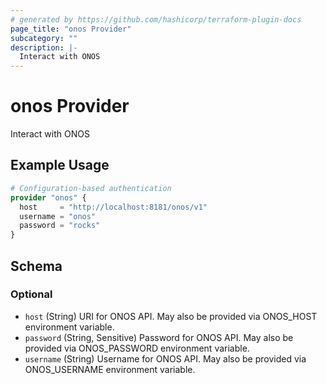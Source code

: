 ```yaml
---
# generated by https://github.com/hashicorp/terraform-plugin-docs
page_title: "onos Provider"
subcategory: ""
description: |-
  Interact with ONOS
---
```


# onos Provider

Interact with ONOS

## Example Usage

```terraform
# Configuration-based authentication
provider "onos" {
  host     = "http://localhost:8181/onos/v1"
  username = "onos"
  password = "rocks"
}
```

<!-- schema generated by tfplugindocs -->
## Schema

### Optional

- `host` (String) URI for ONOS API. May also be provided via ONOS_HOST environment variable.
- `password` (String, Sensitive) Password for ONOS API. May also be provided via ONOS_PASSWORD environment variable.
- `username` (String) Username for ONOS API. May also be provided via ONOS_USERNAME environment variable.

